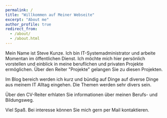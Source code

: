 ```yaml
---
permalink: /
title: "Willkommen auf Meiner Webseite"
excerpt: "About me"
author_profile: true
redirect_from: 
  - /about/
  - /about.html
---
```


Mein Name ist Steve Kunze. Ich bin IT-Systemadministrator und arbeite Momentan im öffentlichen Dienst. 
Ich möchte mich hier persönlich vorstellen und einblick in meine beruflichen und privaten Projekte ermöglichen. 
Über den Reiter "Projekte" gelangen Sie zu diesen Projekten. 

Im Blog bereich werden ich kurz und bündig auf Dinge auf diverse Dinge aus meinem IT Alltag eingehen. 
Die Themen werden sehr divers sein. 

Über den CV-Reiter erhlaten Sie informationen über meinen Berufs- und Bildungsweg. 

Viel Spaß. Bei interesse können Sie mich gern per Mail kontaktieren. 
